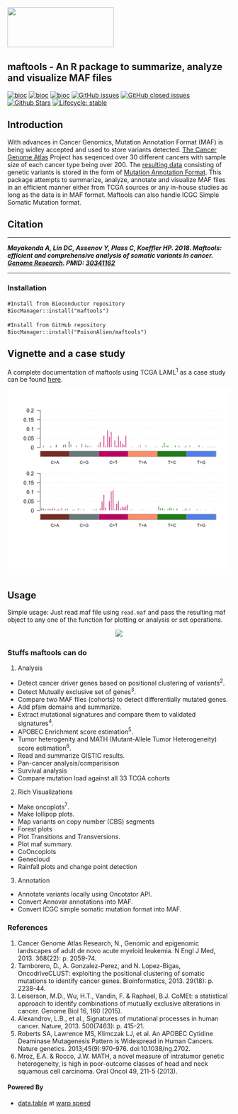 <img src="https://github.com/PoisonAlien/maftools/blob/master/vignettes/maftools.png" height="90" width="240" />

## maftools - An R package to summarize, analyze and visualize MAF files

[![bioc](http://www.bioconductor.org/shields/downloads/maftools.svg)](https://bioconductor.org/packages/stats/bioc/maftools/) 
[![bioc](http://www.bioconductor.org/shields/years-in-bioc/maftools.svg)](http://bioconductor.org/packages/devel/bioc/html/maftools.html)
[![bioc](http://www.bioconductor.org/shields/build/devel/bioc/maftools.svg)](http://bioconductor.org/checkResults/devel/bioc-LATEST/maftools/)
[![GitHub issues](https://img.shields.io/github/issues-raw/poisonalien/maftools.svg)](https://github.com/poisonalien/maftools/issues)
[![GitHub closed issues](https://img.shields.io/github/issues-closed-raw/poisonalien/maftools.svg)](https://github.com/poisonalien/maftools/issues)
[![Github Stars](https://img.shields.io/github/stars/poisonalien/maftools.svg?style=social&label=Github)](https://github.com/poisonalien/maftools)
[![Lifecycle: stable](https://img.shields.io/badge/lifecycle-stable-brightgreen.svg)](https://www.tidyverse.org/lifecycle/#stable)


## Introduction
With advances in Cancer Genomics, Mutation Annotation Format (MAF) is being widley accepted and used to store variants detected. 
[The Cancer Genome Atlas](http://cancergenome.nih.gov) Project has seqenced over 30 different cancers with sample size of each cancer type being over 200. The [resulting data](https://wiki.nci.nih.gov/display/TCGA/TCGA+MAF+Files) consisting of genetic variants is stored in the form of [Mutation Annotation Format](https://wiki.nci.nih.gov/display/TCGA/Mutation+Annotation+Format+(MAF)+Specification). 
This package attempts to summarize, analyze, annotate and visualize MAF files in an efficient manner either from TCGA sources or any in-house studies as long as the data is in MAF format. Maftools can also handle ICGC Simple Somatic Mutation format.

## Citation

***
**_Mayakonda A, Lin DC, Assenov Y, Plass C, Koeffler HP. 2018. Maftools: efficient and comprehensive analysis of somatic variants in cancer. [Genome Research](https://doi.org/10.1101/gr.239244.118). PMID: [30341162](https://www.ncbi.nlm.nih.gov/pubmed/?term=30341162)_**

***

### Installation

```{r}
#Install from Bioconductor repository
BiocManager::install("maftools")

#Install from GitHub repository
BiocManager::install("PoisonAlien/maftools")
```

## Vignette and a case study
A complete documentation of maftools using TCGA LAML<sup>1</sup> as a case study can be found [here](http://bioconductor.org/packages/devel/bioc/vignettes/maftools/inst/doc/maftools.html).

<p align="center">
<img src="https://github.com/PoisonAlien/PoisonAlien.github.io/blob/master/images/maftools.gif">
</p>


## Usage
Simple usage: Just read maf file using `read.maf` and pass the resulting maf object to any one of the function for plotting or analysis or set operations.

<p align="center">
<img src="https://github.com/PoisonAlien/maftools/blob/master/vignettes/overview.png">
</p>

### Stuffs maftools can do
1. Analysis
  * Detect cancer driver genes based on positional clustering of variants<sup>2</sup>.
  * Detect Mutually exclusive set of genes<sup>3</sup>.
  * Compare two MAF files (cohorts) to detect differentially mutated genes.
  * Add pfam domains and summarize.
  * Extract mutational signatures and compare them to validated signatures<sup>4</sup>.
  * APOBEC Enrichment score estimation<sup>5</sup>.
  * Tumor heterogenity and MATH (Mutant-Allele Tumor Heterogeneity) score estimation<sup>6</sup>.
  * Read and summarize GISTIC results.
  * Pan-cancer analysis/comparisison
  * Survival analysis
  * Compare mutation load against all 33 TCGA cohorts
2. Rich Visualizations
  * Make oncoplots<sup>7</sup>.
  * Make lollipop plots.
  * Map variants on copy number (CBS) segments 
  * Forest plots
  * Plot Transitions and Transversions. 
  * Plot maf summary.
  * CoOncoplots
  * Genecloud
  * Rainfall plots and change point detection
3. Annotation
  * Annotate variants locally using Oncotator API.
  * Convert Annovar annotations into MAF.
  * Convert ICGC simple somatic mutation format into MAF.

### References

1.	Cancer Genome Atlas Research, N., Genomic and epigenomic landscapes of adult de novo acute myeloid leukemia. N Engl J Med, 2013. 368(22): p. 2059-74.
2.	Tamborero, D., A. Gonzalez-Perez, and N. Lopez-Bigas, OncodriveCLUST: exploiting the positional clustering of somatic mutations to identify cancer genes. Bioinformatics, 2013. 29(18): p. 2238-44.
3.	Leiserson, M.D., Wu, H.T., Vandin, F. & Raphael, B.J. CoMEt: a statistical approach to identify combinations of mutually exclusive alterations in cancer. Genome Biol 16, 160 (2015).
4.	Alexandrov, L.B., et al., Signatures of mutational processes in human cancer. Nature, 2013. 500(7463): p. 415-21.
5. Roberts SA, Lawrence MS, Klimczak LJ, et al. An APOBEC Cytidine Deaminase Mutagenesis Pattern is Widespread in Human Cancers. Nature genetics. 2013;45(9):970-976. doi:10.1038/ng.2702.
6.	Mroz, E.A. & Rocco, J.W. MATH, a novel measure of intratumor genetic heterogeneity, is high in poor-outcome classes of head and neck squamous cell carcinoma. Oral Oncol 49, 211-5 (2013).

#### Powered By
* [data.table](https://github.com/Rdatatable/data.table/wiki) at [warp speed](https://en.wikipedia.org/wiki/Warp_drive)
